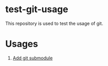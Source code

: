 # test-git-usage
This repository is used to test the usage of git.

# Usages
1. [Add git submodule](usages/add-submodule.md)
